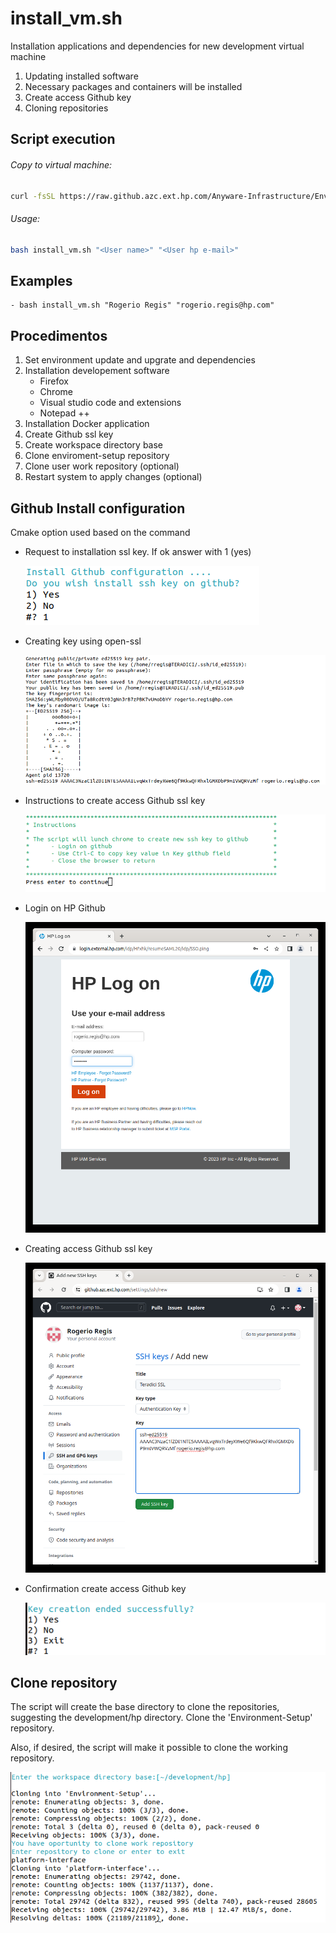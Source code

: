 # install_vm.sh 
Installation applications and dependencies for new development virtual machine

1) Updating installed software
1) Necessary packages and containers will be installed
1) Create access Github key
1) Cloning repositories

## Script execution

###### Copy to virtual machine: 
``` bash
curl -fsSL https://raw.github.azc.ext.hp.com/Anyware-Infrastructure/Environment-Setup/main/install/vm/install_vm.sh?token=GHSAT0AAAAAAAACBXIPUCRBA4D7KF3VHZUSZK3OSLA -o install_vm.sh
```

###### Usage: 
``` bash
bash install_vm.sh "<User name>" "<User hp e-mail>"
```


## Examples
	- bash install_vm.sh "Rogerio Regis" "rogerio.regis@hp.com"


## Procedimentos

1) Set environment update and upgrate and dependencies
1) Installation developement software 
	- Firefox
	- Chrome
	- Visual studio code and extensions
	- Notepad ++
1) Installation Docker application
1) Create Github ssl key
1) Create workspace directory base
1) Clone enviroment-setup repository
1) Clone user work repository (optional)
1) Restart system to apply changes (optional)




## Github Install configuration
Cmake option used based on the command 

- Request to installation ssl key. If ok answer with 1 (yes)

	![Alt text](image-2.png)
	
- Creating key using open-ssl

	![Alt text](image-6.png)

- Instructions to create access Github ssl key 

	![Alt text](image-7.png)

- Login on HP Github

	![Alt text](image-1.png)

- Creating access Github ssl key 

	![Alt text](image-3.png)

- Confirmation create access Github key

	![Alt text](image-8.png)


## Clone repository

The script will create the base directory to clone the repositories, suggesting the development/hp directory. Clone the 'Environment-Setup' repository.

Also, if desired, the script will make it possible to clone the working repository.

![Alt text](image-4.png)




